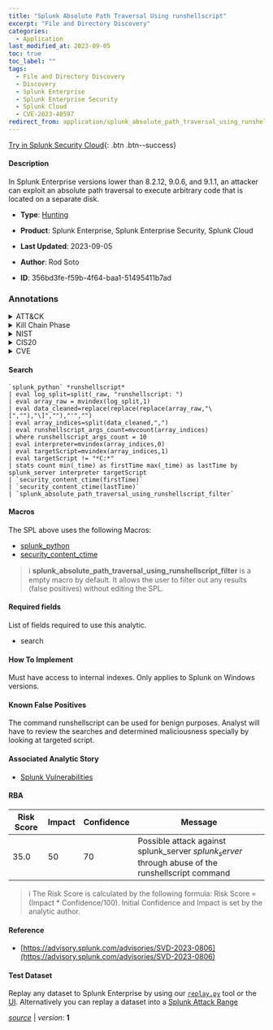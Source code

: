 ```yaml
---
title: "Splunk Absolute Path Traversal Using runshellscript"
excerpt: "File and Directory Discovery"
categories:
  - Application
last_modified_at: 2023-09-05
toc: true
toc_label: ""
tags:
  - File and Directory Discovery
  - Discovery
  - Splunk Enterprise
  - Splunk Enterprise Security
  - Splunk Cloud
  - CVE-2023-40597
redirect_from: application/splunk_absolute_path_traversal_using_runshellscript/
---
```




[Try in Splunk Security Cloud](https://www.splunk.com/en_us/cyber-security.html){: .btn .btn--success}

#### Description

In Splunk Enterprise versions lower than 8.2.12, 9.0.6, and 9.1.1, an attacker can exploit an absolute path traversal to execute arbitrary code that is located on a separate disk.

- **Type**: [Hunting](https://github.com/splunk/security_content/wiki/Detection-Analytic-Types)
- **Product**: Splunk Enterprise, Splunk Enterprise Security, Splunk Cloud

- **Last Updated**: 2023-09-05
- **Author**: Rod Soto
- **ID**: 356bd3fe-f59b-4f64-baa1-51495411b7ad

### Annotations
<details>
  <summary>ATT&CK</summary>

<div markdown="1">

#### [ATT&CK](https://attack.mitre.org/)

| ID          | Technique   | Tactic         |
| ----------- | ----------- |--------------- |
| [T1083](https://attack.mitre.org/techniques/T1083/) | File and Directory Discovery | Discovery |

</div>
</details>


<details>
  <summary>Kill Chain Phase</summary>

<div markdown="1">

* Exploitation


</div>
</details>


<details>
  <summary>NIST</summary>

<div markdown="1">

* DE.AE



</div>
</details>

<details>
  <summary>CIS20</summary>

<div markdown="1">

* CIS 10



</div>
</details>

<details>
  <summary>CVE</summary>

<div markdown="1">

| ID          | Summary | [CVSS](https://nvd.nist.gov/vuln-metrics/cvss) |
| ----------- | ----------- | -------------- |
| [CVE-2023-40597](https://nvd.nist.gov/vuln/detail/CVE-2023-40597) | In Splunk Enterprise versions lower than 8.2.12, 9.0.6, and 9.1.1, an attacker can exploit an absolute path traversal to execute arbitrary code that is located on a separate disk. | None |



</div>
</details>


#### Search

```
`splunk_python` *runshellscript*  
| eval log_split=split(_raw, "runshellscript: ") 
| eval array_raw = mvindex(log_split,1) 
| eval data_cleaned=replace(replace(replace(array_raw,"\[",""),"\]",""),"'","") 
| eval array_indices=split(data_cleaned,",") 
| eval runshellscript_args_count=mvcount(array_indices) 
| where runshellscript_args_count = 10 
| eval interpreter=mvindex(array_indices,0) 
| eval targetScript=mvindex(array_indices,1) 
| eval targetScript != "*C:*" 
| stats count min(_time) as firstTime max(_time) as lastTime by splunk_server interpreter targetScript 
| `security_content_ctime(firstTime)`
| `security_content_ctime(lastTime)` 
| `splunk_absolute_path_traversal_using_runshellscript_filter`
```

#### Macros
The SPL above uses the following Macros:
* [splunk_python](https://github.com/splunk/security_content/blob/develop/macros/splunk_python.yml)
* [security_content_ctime](https://github.com/splunk/security_content/blob/develop/macros/security_content_ctime.yml)

> :information_source:
> **splunk_absolute_path_traversal_using_runshellscript_filter** is a empty macro by default. It allows the user to filter out any results (false positives) without editing the SPL.



#### Required fields
List of fields required to use this analytic.
* search



#### How To Implement
Must have access to internal indexes. Only applies to Splunk on Windows versions.
#### Known False Positives
The command runshellscript can be used for benign purposes. Analyst will have to review the searches and determined maliciousness specially by looking at targeted script.

#### Associated Analytic Story
* [Splunk Vulnerabilities](/stories/splunk_vulnerabilities)




#### RBA

| Risk Score  | Impact      | Confidence   | Message      |
| ----------- | ----------- |--------------|--------------|
| 35.0 | 50 | 70 | Possible attack against splunk_server $splunk_server$ through abuse of the runshellscript command |


> :information_source:
> The Risk Score is calculated by the following formula: Risk Score = (Impact * Confidence/100). Initial Confidence and Impact is set by the analytic author.


#### Reference

* [https://advisory.splunk.com/advisories/SVD-2023-0806](https://advisory.splunk.com/advisories/SVD-2023-0806)



#### Test Dataset
Replay any dataset to Splunk Enterprise by using our [`replay.py`](https://github.com/splunk/attack_data#using-replaypy) tool or the [UI](https://github.com/splunk/attack_data#using-ui).
Alternatively you can replay a dataset into a [Splunk Attack Range](https://github.com/splunk/attack_range#replay-dumps-into-attack-range-splunk-server)




[*source*](https://github.com/splunk/security_content/tree/develop/detections/application/splunk_absolute_path_traversal_using_runshellscript.yml) \| *version*: **1**